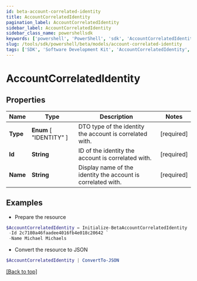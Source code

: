 ```yaml
---
id: beta-account-correlated-identity
title: AccountCorrelatedIdentity
pagination_label: AccountCorrelatedIdentity
sidebar_label: AccountCorrelatedIdentity
sidebar_class_name: powershellsdk
keywords: ['powershell', 'PowerShell', 'sdk', 'AccountCorrelatedIdentity', 'BetaAccountCorrelatedIdentity'] 
slug: /tools/sdk/powershell/beta/models/account-correlated-identity
tags: ['SDK', 'Software Development Kit', 'AccountCorrelatedIdentity', 'BetaAccountCorrelatedIdentity']
---
```



# AccountCorrelatedIdentity

## Properties

Name | Type | Description | Notes
------------ | ------------- | ------------- | -------------
**Type** |  **Enum** [  "IDENTITY" ] | DTO type of the identity the account is correlated with. | [required]
**Id** | **String** | ID of the identity the account is correlated with. | [required]
**Name** | **String** | Display name of the identity the account is correlated with. | [required]

## Examples

- Prepare the resource
```powershell
$AccountCorrelatedIdentity = Initialize-BetaAccountCorrelatedIdentity  -Type IDENTITY `
 -Id 2c7180a46faadee4016fb4e018c20642 `
 -Name Michael Michaels
```

- Convert the resource to JSON
```powershell
$AccountCorrelatedIdentity | ConvertTo-JSON
```


[[Back to top]](#) 

